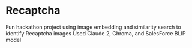 # Recaptcha
Fun hackathon project using image embedding and similarity search to identify Recaptcha images
Used Claude 2, Chroma, and SalesForce BLIP model